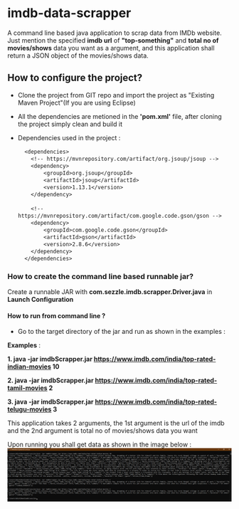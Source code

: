 # imdb-data-scrapper
A command line based java application to scrap data from IMDb website. Just mention the specified **imdb url** of **"top-something"** and **total no of movies/shows** data you want as a argument, and this application shall return a JSON object of the movies/shows data.

## How to configure the project?
* Clone the project from GIT repo and import the project as "Existing Maven Project"(If you are using Eclipse)
* All the dependencies are metioned in the **'pom.xml'** file, after cloning the project simply clean and build it
* Dependencies used in the project : 
  
        <dependencies>
          <!-- https://mvnrepository.com/artifact/org.jsoup/jsoup -->
          <dependency>
              <groupId>org.jsoup</groupId>
              <artifactId>jsoup</artifactId>
              <version>1.13.1</version>
          </dependency>

          <!-- https://mvnrepository.com/artifact/com.google.code.gson/gson -->
          <dependency>
              <groupId>com.google.code.gson</groupId>
              <artifactId>gson</artifactId>
              <version>2.8.6</version>
          </dependency>
        </dependencies>
  

### How to create the command line based runnable jar?
Create a runnable JAR with **com.sezzle.imdb.scrapper.Driver.java** in **Launch Configuration**

#### How to run from command line ?

* Go to the target directory of the jar and run as shown in the examples : 

 **Examples** : 
 
**1. java -jar imdbScrapper.jar https://www.imdb.com/india/top-rated-indian-movies 10**

**2. java -jar imdbScrapper.jar https://www.imdb.com/india/top-rated-tamil-movies 2**

**3. java -jar imdbScrapper.jar https://www.imdb.com/india/top-rated-telugu-movies 3**


This application takes 2 arguments, the 1st argument is the url of the imdb and the 2nd argument is total no of movies/shows data you want

Upon running you shall get data as shown in the image below : 
<img src="https://github.com/pradipmudi/imdb-data-scrapper/blob/master/imdb-data-scrapper/images/howToRun.png?raw=true"/>
